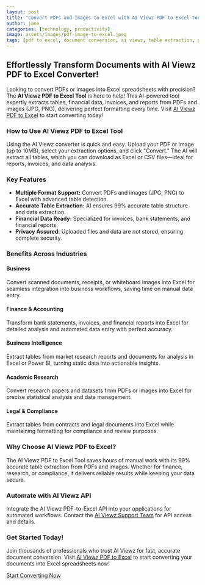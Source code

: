 ```yaml
---
layout: post
title: "Convert PDFs and Images to Excel with AI Viewz PDF to Excel Tool"
author: jane
categories: [technology, productivity]
image: assets/images/pdf-image-to-excel.jpeg
tags: [pdf to excel, document conversion, ai viewz, table extraction, productivity]
---
```


## Effortlessly Transform Documents with AI Viewz PDF to Excel Converter!

Looking to convert PDFs or images into Excel spreadsheets with precision? The **AI Viewz PDF to Excel Tool** is here to help! This AI-powered tool expertly extracts tables, financial data, invoices, and reports from PDFs and images (JPG, PNG), delivering perfect formatting every time. Visit [AI Viewz PDF to Excel](https://www.aiviewz.com/pdf-to-excel) to start converting today!

### How to Use AI Viewz PDF to Excel Tool

Using the AI Viewz converter is quick and easy. Upload your PDF or image (up to 10MB), select your extraction options, and click "Convert." The AI will extract all tables, which you can download as Excel or CSV files—ideal for reports, invoices, and data analysis.

### Key Features

* **Multiple Format Support:** Convert PDFs and images (JPG, PNG) to Excel with advanced table detection.
* **Accurate Table Extraction:** AI ensures 99% accurate table structure and data extraction.
* **Financial Data Ready:** Specialized for invoices, bank statements, and financial reports.
* **Privacy Assured:** Uploaded files and data are not stored, ensuring complete security.

### Benefits Across Industries

#### Business
Convert scanned documents, receipts, or whiteboard images into Excel for seamless integration into business workflows, saving time on manual data entry.

#### Finance & Accounting
Transform bank statements, invoices, and financial reports into Excel for detailed analysis and automated data entry with perfect accuracy.

#### Business Intelligence
Extract tables from market research reports and documents for analysis in Excel or Power BI, turning static data into actionable insights.

#### Academic Research
Convert research papers and datasets from PDFs or images into Excel for precise statistical analysis and data management.

#### Legal & Compliance
Extract tables from contracts and legal documents into Excel while maintaining formatting for compliance and review purposes.

### Why Choose AI Viewz PDF to Excel?

The AI Viewz PDF to Excel Tool saves hours of manual work with its 99% accurate table extraction from PDFs and images. Whether for finance, research, or compliance, it delivers reliable results while keeping your data secure.

### Automate with AI Viewz API

Integrate the AI Viewz PDF-to-Excel API into your applications for automated workflows. Contact the [AI Viewz Support Team](https://www.aiviewz.com/support) for API access and details.

### Get Started Today!

Join thousands of professionals who trust AI Viewz for fast, accurate document conversion. Visit [AI Viewz PDF to Excel](https://www.aiviewz.com/pdf-to-excel) to start converting your documents into Excel spreadsheets now!

[Start Converting Now](https://www.aiviewz.com/pdf-to-excel)
